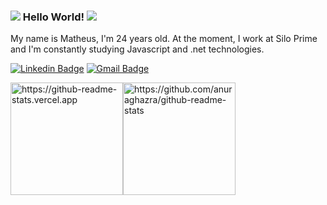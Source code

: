 
### ![](https://icongr.am/devicon/javascript-original.svg?size=16&color=currentColor)   Hello World!   ![](https://icongr.am/devicon/dot-net-original-wordmark.svg?size=16&color=currentColor)

My name is Matheus, I'm 24 years old. At the moment, I work at Silo Prime and I'm constantly studying Javascript and .net technologies.

[![Linkedin Badge](https://img.shields.io/badge/-LinkedIn-blue?style=flat-square&logo=Linkedin&logoColor=white&link=https://www.linkedin.com/in/matheus-e-57a5a7194)](https://www.linkedin.com/in/matheus-e-57a5a7194) 
[![Gmail Badge](https://img.shields.io/badge/-Gmail-gray?style=flat-square&logo=Gmail&logoColor=white&link=mailto:matheuses23@gmail.com)](mailto:matheuses23@gmail.com) 

<img height="180" src="https://github-readme-stats.vercel.app/api?username=brazucabostero&show_icons=true&theme=react&bg_color=0d1117&icon_color=58a6ff&title_color=58a6ff&border_color=0d1117&border_radius=6" alt="https://github-readme-stats.vercel.app" /><img height="180" src="https://github-readme-stats.vercel.app/api/top-langs/?username=brazucabostero&layout=compact&theme=react&bg_color=0d1117&icon_color=58a6ff&title_color=58a6ff&border_color=0d1117&border_radius=6" alt="https://github.com/anuraghazra/github-readme-stats" />



<!--
**brazucabostero/brazu
cabostero** is a ✨ _special_ ✨ repository because its `README.md` (this file) appears on your GitHub profile.

Here are some ideas to get you started:

- 🔭 I’m currently working on ...
- 🌱 I’m currently learning ...
- 👯 I’m looking to collaborate on ...
- 🤔 I’m looking for help with ...
- 💬 Ask me about ...
- 📫 How to reach me: ...
- 😄 Pronouns: ...
- ⚡ Fun fact: ...
-->

